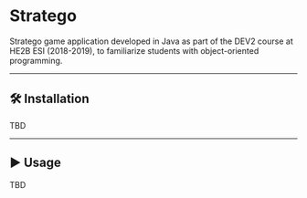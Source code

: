 # Stratego

Stratego game application developed in Java as part of the DEV2 course at HE2B ESI (2018-2019), to familiarize students with object-oriented programming.

------------------------------------------------------------------------

## 🛠️ Installation

TBD

------------------------------------------------------------------------

## ▶️ Usage

TBD
